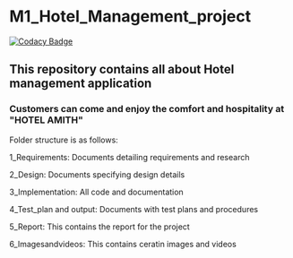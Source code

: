 # M1_Hotel_Management_project

[![Codacy Badge](https://api.codacy.com/project/badge/Grade/485bc1b6539249229a997827daa1ad3f)](https://app.codacy.com/gh/AmithBhojaraj/M1_Hotel_Management_project?utm_source=github.com&utm_medium=referral&utm_content=AmithBhojaraj/M1_Hotel_Management_project&utm_campaign=Badge_Grade_Settings)

## This repository contains all about  Hotel management application
### Customers can come and enjoy the comfort and hospitality at "HOTEL AMITH"
Folder structure is as follows:
 
1_Requirements: Documents detailing requirements and research


2_Design: Documents specifying design details


3_Implementation: 	All code and documentation


4_Test_plan and output: 	Documents with test plans and procedures


5_Report:  This contains the report for the project


6_Imagesandvideos:  This contains ceratin images and videos

